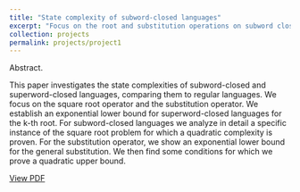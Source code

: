 ```yaml
---
title: "State complexity of subword-closed languages"
excerpt: "Focus on the root and substitution operations on subword closed and superword closed languages"
collection: projects
permalink: projects/project1
---
```


Abstract. 

This paper investigates the state complexities of subword-closed and
superword-closed languages, comparing them to regular languages. We focus on
the square root operator and the substitution operator. We establish an exponential
lower bound for superword-closed languages for the k-th root. For subword-closed
languages we analyze in detail a specific instance of the square root problem for
which a quadratic complexity is proven. For the substitution operator, we show
an exponential lower bound for the general substitution. We then find some conditions for which we prove a quadratic upper bound.


[View PDF](/files/papier_lncs_compressed.pdf)
